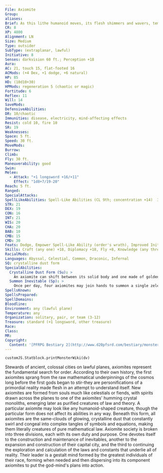 ```yaml
---
File: Axiomite
Group: 
aliases: 
Brief: As this lithe humanoid moves, its flesh shimmers and wavers, temporarily breaking apart into motes of shimmering light.
CR: 8
XP: 4800
Alignment: LN
Size: Medium
Type: outsider
SubType: (extraplanar, lawful)
Initiative: 8
Senses: darkvision 60 ft.; Perception +18
Aura: 
AC: 21, touch 15, flat-footed 16
ACMods: (+4 Dex, +1 dodge, +6 natural)
HP: 85
HD: (10d10+30)
HPMods: regeneration 5 (chaotic or magic)
Fortitude: 6
Reflex: 11
Will: 14
SaveMods: 
DefensiveAbilities: 
DR: 10/chaotic
Immunities: disease, electricity, mind-affecting effects
Resist: cold 10, fire 10
SR: 19
Weaknesses: 
Space: 5 ft.
Speed: 30 ft.
MoveMods: 
Burrow: 
Climb: 
Fly: 30 ft.
Maneuverability: good
Swim: 
Melee: 
  - Attack: "+1 longsword +16/+11"
    Effect: "1d8+7/19-20"
Reach: 5 ft.
Ranged: 
SpecialAttacks: 
SpellLikeAbilities: Spell-Like Abilities (CL 9th; concentration +14)  3/day-dispel chaos, haste, hold monster (DC 20), lightning bolt (DC 18), empowered order's wrath (DC 19), telekinesis (DC 20), true strike  1/day-summon inevitable (level 6, 1 zelekhut, see below), true seeing
STR: 21
DEX: 19
CON: 16
INT: 21
WIS: 20
CHA: 20
BAB: 10
CMB: 15
CMD: 30
Feats: Dodge, Empower Spell-Like Ability (order's wrath), Improved Initiative, Iron Will, Mobility
Skills: Craft (any one) +18, Diplomacy +18, Fly +8, Knowledge (any three) +15, Knowledge (planes) +18, Perception +18, Sense Motive +18, Spellcraft +18, Stealth +17, Survival +18
RacialMods: 
Languages: Abyssal, Celestial, Common, Draconic, Infernal
SQ: crystalline dust form
SpecialAbilities:
  Crystalline Dust Form (Su): >
    An axiomite can shift between its solid body and one made of golden, crystalline dust as a free action once per round. In dust form, the axiomite looks like a shifting mass of glowing mathematical symbols and equations. In this form it can fly and gains the incorporeal quality; it can use spell-like abilities but cannot make physical attacks. In its solid form, an axiomite cannot fly. Both shapes are the axiomite's true form, and it does not revert to a different form if killed. A true seeing spell reveals both forms simultaneously.
  Summon Inevitable (Sp): >
    Once per day, four axiomites may join hands to summon a single zelekhut inevitable as a full-round action.
SpellsKnown: 
SpellsPrepared: 
SpellDomains: 
Bloodline: 
Environment: any (lawful plane)
Temperature: any
Organization: solitary, pair, or team (3-12)
Treasure: standard (+1 longsword, other treasure)
Race: 
Class: 
MR: 
Copyright:
  Content: '[PFRPG Bestiary 2](http://www.d20pfsrd.com/bestiary/monster-listings/outsiders/axiomite)'
---
```

```dataviewjs
customJS.Statblock.printMonsterWiki(dv)
```
Stewards of ancient, colossal cities on lawful planes, axiomites represent the fundamental search for order. According to their own history, the first axiomites sprang from the raw mathematical underpinnings of the cosmos long before the first gods began to stir-they are personifications of a primordial reality made flesh in an attempt to understand itself. New axiomites are formed from souls much like celestials or fiends, with spirits drawn across the planes to one of the axiomites' humming crystal monoliths, emerging later as purified creatures of law and theory.  A particular axiomite may look like any humanoid-shaped creature, though the particular form does not affect its abilities in any way. Beneath this form, all axiomites are the same-clouds of glowing, crystalline dust that constantly swirl and congeal into complex tangles of symbols and equations, making them literally creatures of pure mathematical law.  Axiomite society is broken into three divisions, each with its own duty and purpose. One devotes itself to the construction and maintenance of inevitables, another to the expansion and construction of their capital city, and the third to continuing the exploration and calculation of the laws and constants that underlie all of reality. Their leader is a gestalt mind formed by the greatest individuals of their race, forming when needed and then dispersing into its component axiomites to put the god-mind's plans into action.
